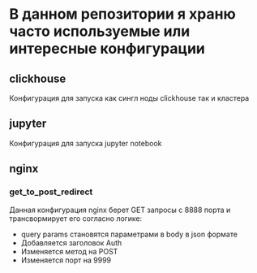 
# В данном репозитории я храню часто используемые или интересные конфигурации

## clickhouse

Конфигурация для запуска как сингл ноды clickhouse так и кластера

## jupyter

Конфигурация для запуска jupyter notebook

## nginx

### get_to_post_redirect

Данная конфигурация nginx берет GET запросы с 8888 порта и трансвормирует его согласно логике:

- query params cтановятся параметрами в body в json формате
- Добавляется заголовок Auth
- Изменяется метод на POST
- Изменяется порт на 9999